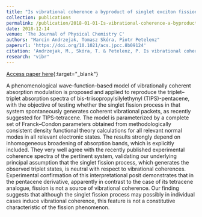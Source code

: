 ```yaml
---
title: "Is vibrational coherence a byproduct of singlet exciton fission?"
collection: publications
permalink: /publication/2018-01-01-Is-vibrational-coherence-a-byproduct-of-singlet-exciton-fission
date: 2018-12-14
venue: 'The Journal of Physical Chemistry C'
authors: "Marcin Andrzejak, Tomasz Skóra, Piotr Petelenz"
paperurl: 'https://doi.org/10.1021/acs.jpcc.8b09124'
citation: 'Andrzejak, M., Skóra, T. & Petelenz, P. Is vibrational coherence a byproduct of singlet exciton fission? The Journal of Physical Chemistry C 123, 91–101 (2018)'
research: "vibr"
---
```

[Access paper here](https://doi.org/10.1021/acs.jpcc.8b09124){:target="_blank"}

A phenomenological wave-function-based model of vibrationally coherent absorption modulation is proposed and applied to reproduce the triplet–triplet absorption spectra of bis-triisopropylsilylethynyl (TIPS)-pentacene, with the objective of testing whether the singlet fission process in that system spontaneously generates coherent vibrational packets, as recently suggested for TIPS-tetracene. The model is parameterized by a complete set of Franck–Condon parameters obtained from methodologically consistent density functional theory calculations for all relevant normal modes in all relevant electronic states. The results strongly depend on inhomogeneous broadening of absorption bands, which is explicitly included. They very well agree with the recently published experimental coherence spectra of the pertinent system, validating our underlying principal assumption that the singlet fission process, which generates the observed triplet states, is neutral with respect to vibrational coherences. Experimental confirmation of this interpretational posit demonstrates that in the pentacene derivative, apparently in contrast to the case of its tetracene analogue, fission is not a source of vibrational coherence. Our finding suggests that although the singlet fission process may possibly in individual cases induce vibrational coherence, this feature is not a constitutive characteristic of the fission phenomenon.